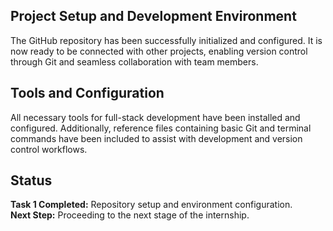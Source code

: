 ## Project Setup and Development Environment
The GitHub repository has been successfully initialized and configured. It is now ready to be connected with other projects, enabling version control through Git and seamless collaboration with team members.

## Tools and Configuration
All necessary tools for full-stack development have been installed and configured. Additionally, reference files containing basic Git and terminal commands have been included to assist with development and version control workflows.

## Status
**Task 1 Completed:** Repository setup and environment configuration.<br>
**Next Step:** Proceeding to the next stage of the internship.
